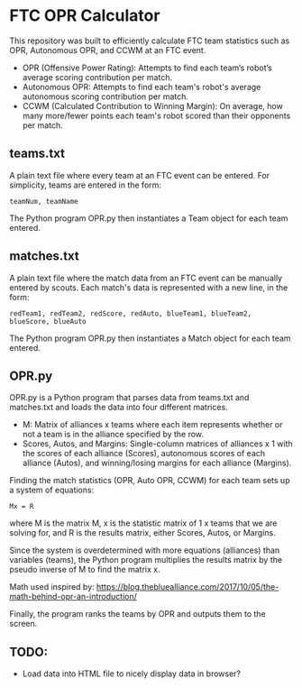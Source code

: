 # FTC OPR Calculator
This repository was built to efficiently calculate FTC team statistics such as OPR, Autonomous OPR, and CCWM at an FTC event.

 * OPR (Offensive Power Rating): Attempts to find each team’s robot’s average scoring contribution per match.
 * Autonomous OPR: Attempts to find each team's robot's average autonomous scoring contribution per match.
 * CCWM (Calculated Contribution to Winning Margin): On average, how many more/fewer points each team's robot scored than their opponents per match.

## teams.txt
A plain text file where every team at an FTC event can be entered. For simplicity, teams are entered in the form:
  
    teamNum, teamName

The Python program OPR.py then instantiates a Team object for each team entered.

## matches.txt
A plain text file where the match data from an FTC event can be manually entered by scouts. Each match's data is 
represented with a new line, in the form:
  
    redTeam1, redTeam2, redScore, redAuto, blueTeam1, blueTeam2, blueScore, blueAuto

The Python program OPR.py then instantiates a Match object for each team entered.

## OPR.py
OPR.py is a Python program that parses data from teams.txt and matches.txt and loads the data into four different matrices. 

 * M: Matrix of alliances x teams where each item represents whether or not a team is in the alliance specified by the row.
 * Scores, Autos, and Margins: Single-column matrices of alliances x 1 with the scores of each alliance (Scores), autonomous scores of each alliance (Autos), and winning/losing margins for each alliance (Margins).
 
Finding the match statistics (OPR, Auto OPR, CCWM) for each team sets up a system of equations:

    Mx = R

where M is the matrix M, x is the statistic matrix of 1 x teams that we are solving for, and R is the results matrix, either Scores, Autos, or Margins.

Since the system is overdetermined with more equations (alliances) than variables (teams), the Python program multiplies the results matrix by the pseudo inverse of M to find the matrix x.

Math used inspired by: https://blog.thebluealliance.com/2017/10/05/the-math-behind-opr-an-introduction/

Finally, the program ranks the teams by OPR and outputs them to the screen.

## TODO: 
 * Load data into HTML file to nicely display data in browser?

